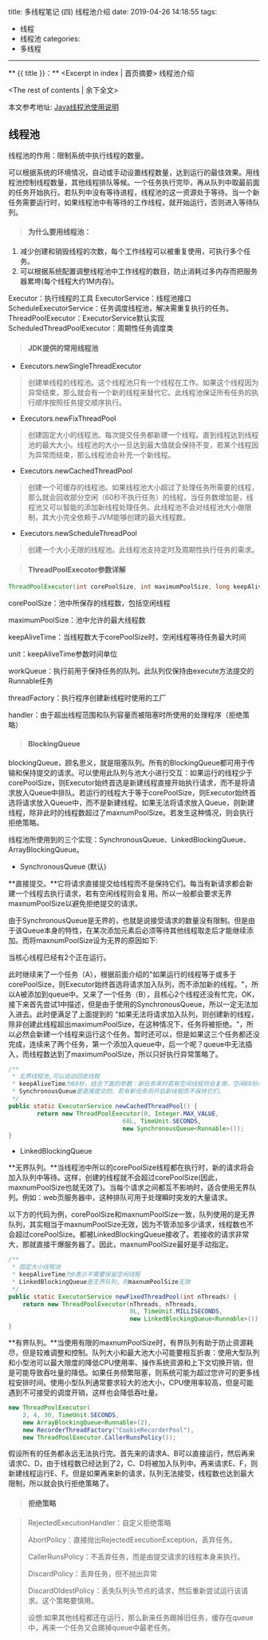 title: 多线程笔记 (四) 线程池介绍
date: 2019-04-26 14:18:55
tags:
- 线程
- 线程池
categories:
- 多线程
---
** {{ title }}：** <Excerpt in index | 首页摘要>
线程池介绍
<!-- more -->
<The rest of contents | 余下全文>

本文参考地址: [Java线程池使用说明](http://cmsblogs.com/?p=1284)

## 线程池

线程池的作用：限制系统中执行线程的数量。

可以根据系统的环境情况，自动或手动设置线程数量，达到运行的最佳效果。用线程池控制线程数量，其他线程排队等候。一个任务执行完毕，再从队列中取最前面的任务开始执行。若队列中没有等待进程，线程池的这一资源处于等待。当一个新任务需要运行时，如果线程池中有等待的工作线程，就开始运行，否则进入等待队列。

> #### 为什么要用线程池：

1. 减少创建和销毁线程的次数，每个工作线程可以被重复使用，可执行多个任务。
2. 可以根据系统配置调整线程池中工作线程的数目，防止消耗过多内存而把服务器累垮(每个线程大约1M内存)。

Executor：执行线程的工具
ExecutorService：线程池接口
ScheduleExecutorService：任务调度线程池，解决需重复执行的任务。
ThreadPoolExecutor：ExecutorService默认实现
ScheduledThreadPoolExecutor：周期性任务调度类

> #### JDK提供的常用线程池

- Executors.newSingleThreadExecutor

> 创建单线程的线程池。这个线程池只有一个线程在工作。如果这个线程因为异常结束，那么就会有一个新的线程来替代它。此线程池保证所有任务的执行顺序按照任务提交顺序执行。


- Executors.newFixThreadPool

> 创建固定大小的线程池。每次提交任务都新建一个线程。直到线程达到线程池的最大大小。线程池的大小一旦达到最大值就会保持不变，若某个线程因为异常而结束，那么线程池会补充一个新线程。

- Executors.newCachedThreadPool

> 创建一个可缓存的线程池。如果线程池大小超过了处理任务所需要的线程，那么就会回收部分空闲（60秒不执行任务）的线程，当任务数增加是，线程池又可以智能的添加新线程处理任务。此线程池不会对线程池大小做限制，其大小完全依赖于JVM能够创建的最大线程数。


- Executors.newScheduleThreadPool

> 创建一个大小无限的线程池。此线程池支持定时及周期性执行任务的需求。

> #### ThreadPoolExecotor参数详解

```java
ThreadPoolExecutor(int corePoolSize, int maximumPoolSize, long keepAliveTime, TimeUnit unit, BlockingQueue<Runnable> workQueue, ThreadFactory threadFactory, RejectedExecutionHandler handler)
```

corePoolSize：池中所保存的线程数，包括空闲线程

maximumPoolSize：池中允许的最大线程数

keepAliveTime：当线程数大于corePoolSize时，空闲线程等待任务最大时间

unit：keepAliveTime参数时间单位

workQueue：执行前用于保持任务的队列。此队列仅保持由execute方法提交的Runnable任务

threadFactory：执行程序创建新线程时使用的工厂

handler：由于超出线程范围和队列容量而被阻塞时所使用的处理程序（拒绝策略）

> #### BlockingQueue

blockingQueue，顾名思义，就是阻塞队列。所有的BlockingQueue都可用于传输和保持提交的请求。可以使用此队列与池大小进行交互：如果运行的线程少于corePoolSize，则Executor始终首选是新建线程直接开始执行请求，而不是将请求放入Queue中排队。若运行的线程大于等于corePoolSize，则Executor始终首选将请求放入Queue中，而不是新建线程。如果无法将请求放入Queue，则新建线程，除非此时的线程数超过了maxnumPoolSize。若发生这种情况，则会执行拒绝策略。

线程池所使用到的三个实现：SynchronousQueue、LinkedBlockingQueue、ArrayBlockingQueue。

+ SynchronousQueue (默认)

**直接提交。**它将请求直接提交给线程而不是保持它们。每当有新请求都会新建一个线程去执行请求，若有空闲线程则会复用。所以一般都会要求无界maxnumPoolSize以避免拒绝提交的请求。

由于SynchronousQueue是无界的，也就是说接受请求的数量没有限制。但是由于该Queue本身的特性，在某次添加元素后必须等待其他线程取走后才能继续添加。而将maxnumPoolSize设为无界的原因如下:

当核心线程已经有2个正在运行。

此时继续来了一个任务（A），根据前面介绍的"如果运行的线程等于或多于 corePoolSize，则Executor始终首选将请求加入队列，而不添加新的线程。"，所以A被添加到queue中。又来了一个任务（B），且核心2个线程还没有忙完，OK，接下来首先尝试1中描述，但是由于使用的SynchronousQueue，所以一定无法加入进去。此时便满足了上面提到的 "如果无法将请求加入队列，则创建新的线程，除非创建此线程超出maximumPoolSize，在这种情况下，任务将被拒绝。"，所以必然会新建一个线程来运行这个任务。暂时还可以，但是如果这三个任务都还没完成，连续来了两个任务，第一个添加入queue中，后一个呢？queue中无法插入，而线程数达到了maximumPoolSize，所以只好执行异常策略了。

```java
/**
 * 无界线程池,可以自动回收线程
 * keepAliveTime为60秒，结合下面的参数：新任务来时若有空闲线程则会复用，空闲60秒后回收
 * SynchronousQueue是直接提交的，若有新任务则开启新线程而不保持它们。
 */
public static ExecutorService newCachedThreadPool() {
		return new ThreadPoolExecutor(0, Integer.MAX_VALUE,
                                60L, TimeUnit.SECONDS,
                                new SynchronousQueue<Runnable>());
}
```

+ LinkedBlockingQueue

**无界队列。**当线程池中所以的corePoolSize线程都在执行时，新的请求将会加入队列中等待。这样，创建的线程就不会超过corePoolSize(因此，maxnumPoolSize也就无效了)。当每个请求之间都互不影响时，适合使用无界队列。例如：web页服务器中，这种排队可用于处理瞬时突发的大量请求。

以下方的代码为例，corePoolSize和maxnumPoolSize一致，队列使用的是无界队列，其实相当于maxnumPoolSize无效，因为不管添加多少请求，线程数也不会超过corePoolSize。都被LinkedBlockingQueue接收了。若接收的请求非常大，那就直接干爆服务器了。因此，maxnumPoolSize最好是手动指定。

```java
/**
 * 固定大小线程池
 * keepAliveTime为0表示不需要保留空闲线程
 * LinkedBlockingQueue是无界队列，则maxnumPoolSize无效
 */
public static ExecutorService newFixedThreadPool(int nThreads) {
    return new ThreadPoolExecutor(nThreads, nThreads,
                                  0L, TimeUnit.MILLISECONDS,
                                  new LinkedBlockingQueue<Runnable>());
}
```

**有界队列。**当使用有限的maxnumPoolSize时，有界队列有助于防止资源耗尽，但是较难调整和控制。队列大小和最大池大小可能要相互折衷：使用大型队列和小型池可以最大限度的降低CPU使用率、操作系统资源和上下文切换开销，但是可能导致吞吐量的降低。如果任务频繁阻塞，则系统可能为超过您许可的更多线程安排时间。使用小型队列通常要求较大的池大小，CPU使用率较高，但是可能遇到不可接受的调度开销，这样也会降低吞吐量。

```java
new ThreadPoolExecutor(
    2, 4, 30, TimeUnit.SECONDS,
    new ArrayBlockingQueue<Runnable>(2),
    new RecorderThreadFactory("CookieRecorderPool"),
    new ThreadPoolExecutor.CallerRunsPolicy());
```

假设所有的任务都永远无法执行完。首先来的请求A、B可以直接运行，然后再来请求C、D，由于线程数已经达到了2，C、D将被加入队列中。再来请求E、F，则新建线程运行E、F。但是如果再来新的请求，队列无法接受，线程数也达到最大限制，所以就会执行拒绝策略了。

> #### 拒绝策略

>  RejectedExecutionHandler：自定义拒绝策略
>
> AbortPolicy：直接抛出RejectedExecutionException，丢弃任务。
>
> CallerRunsPolicy：不丢弃任务，而是由提交请求的线程本身来执行。
>
> DiscardPolicy：丢弃任务，但不抛出异常
>
> DiscardOldestPolicy：丢失队列头节点的请求，然后重新尝试运行该请求。这个策略要慎用。
>
> 设想:如果其他线程都还在运行，那么新来任务踢掉旧任务，缓存在queue中，再来一个任务又会踢掉queue中最老任务。

